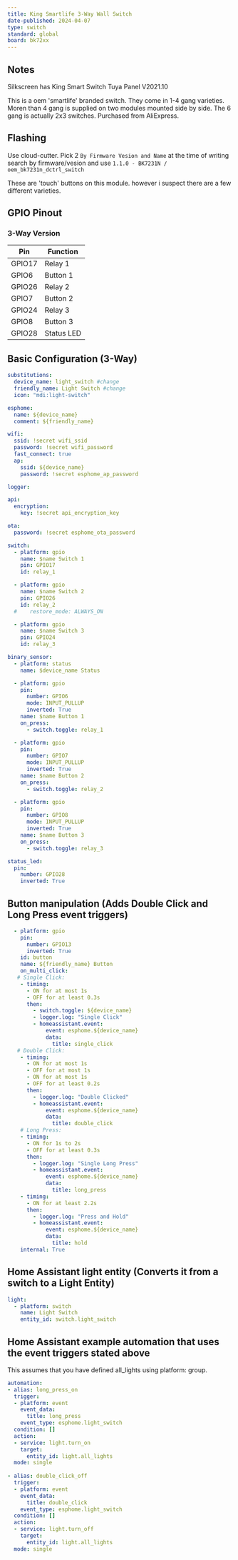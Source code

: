 ```yaml
---
title: King Smartlife 3-Way Wall Switch
date-published: 2024-04-07
type: switch
standard: global
board: bk72xx
---
```


## Notes
Silkscreen has King Smart Switch Tuya Panel V2021.10

This is a oem 'smartlife' branded switch. They come in 1-4 gang varieties. Moren than 4 gang is supplied on two modules mounted side by side.
The 6 gang is actually 2x3 switches.
Purchased from AliExpress.

## Flashing
Use cloud-cutter. Pick 2 `By Firmware Vesion and Name` at the time of writing search by firmware/vesion and use `1.1.0 - BK7231N / oem_bk7231n_dctrl_switch`

These are 'touch' buttons on this module. however i suspect there are a few different varieties.

## GPIO Pinout

### 3-Way Version

| Pin     | Function                              |
|---------|---------------------------------------|
| GPIO17  | Relay 1                               |
| GPIO6   | Button 1                              |
| GPIO26  | Relay 2                               |
| GPIO7   | Button 2                              |
| GPIO24  | Relay 3                               |
| GPIO8   | Button 3                              |
| GPIO28  | Status LED                            |

## Basic Configuration (3-Way)

```yaml
substitutions:
  device_name: light_switch #change
  friendly_name: Light Switch #change
  icon: "mdi:light-switch"

esphome:
  name: ${device_name}
  comment: ${friendly_name}

wifi:
  ssid: !secret wifi_ssid
  password: !secret wifi_password
  fast_connect: true
  ap:
    ssid: ${device_name}
    password: !secret esphome_ap_password

logger:

api:
  encryption:
    key: !secret api_encryption_key

ota:
  password: !secret esphome_ota_password

switch:
  - platform: gpio
    name: $name Switch 1
    pin: GPIO17
    id: relay_1

  - platform: gpio
    name: $name Switch 2
    pin: GPIO26
    id: relay_2
  #    restore_mode: ALWAYS_ON

  - platform: gpio
    name: $name Switch 3
    pin: GPIO24
    id: relay_3

binary_sensor:
  - platform: status
    name: $device_name Status

  - platform: gpio
    pin:
      number: GPIO6
      mode: INPUT_PULLUP
      inverted: True
    name: $name Button 1
    on_press:
      - switch.toggle: relay_1

  - platform: gpio
    pin:
      number: GPIO7
      mode: INPUT_PULLUP
      inverted: True
    name: $name Button 2
    on_press:
      - switch.toggle: relay_2

  - platform: gpio
    pin:
      number: GPIO8
      mode: INPUT_PULLUP
      inverted: True
    name: $name Button 3
    on_press:
      - switch.toggle: relay_3

status_led:
  pin:
    number: GPIO28
    inverted: True

```

## Button manipulation (Adds Double Click and Long Press event triggers)

```yaml
  - platform: gpio
    pin:
      number: GPIO13
      inverted: True
    id: button
    name: ${friendly_name} Button
    on_multi_click:
   # Single Click:
    - timing:
      - ON for at most 1s
      - OFF for at least 0.3s
      then:
        - switch.toggle: ${device_name}
        - logger.log: "Single Click"
        - homeassistant.event:
            event: esphome.${device_name}
            data:
              title: single_click
   # Double Click:
    - timing:
      - ON for at most 1s
      - OFF for at most 1s
      - ON for at most 1s
      - OFF for at least 0.2s
      then:
        - logger.log: "Double Clicked"
        - homeassistant.event:
            event: esphome.${device_name}
            data:
              title: double_click
    # Long Press:
    - timing:
      - ON for 1s to 2s
      - OFF for at least 0.3s
      then:
        - logger.log: "Single Long Press"
        - homeassistant.event:
            event: esphome.${device_name}
            data:
              title: long_press
    - timing:
      - ON for at least 2.2s
      then:
        - logger.log: "Press and Hold"
        - homeassistant.event:
            event: esphome.${device_name}
            data:
              title: hold
    internal: True
```

## Home Assistant light entity (Converts it from a switch to a Light Entity)

```yaml
light:
  - platform: switch
    name: Light Switch
    entity_id: switch.light_switch
```

## Home Assistant example automation that uses the event triggers stated above

This assumes that you have defined all_lights using platform: group.

```yaml
automation:
- alias: long_press_on
  trigger:
  - platform: event
    event_data:
      title: long_press
    event_type: esphome.light_switch
  condition: []
  action:
  - service: light.turn_on
    target:
      entity_id: light.all_lights
  mode: single
  
- alias: double_click_off
  trigger:
  - platform: event
    event_data:
      title: double_click
    event_type: esphome.light_switch
  condition: []
  action:
  - service: light.turn_off
    target:
      entity_id: light.all_lights
  mode: single
```
